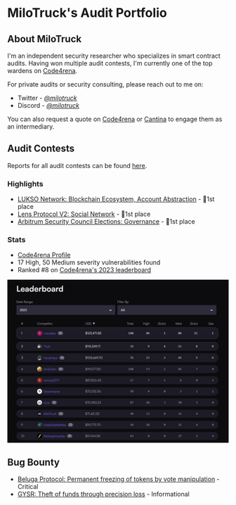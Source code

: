 # MiloTruck's Audit Portfolio

## About MiloTruck

I'm an independent security researcher who specializes in smart contract audits. Having won multiple audit contests, I'm currently one of the top wardens on [Code4rena](https://code4rena.com/).

For private audits or security consulting, please reach out to me on:
- Twitter - [*@milotruck*](https://twitter.com/milotruck) 
- Discord - [*@milotruck*](https://discord.com/users/302259685560680460)

You can also request a quote on [Code4rena](https://code4rena.com/@milotruck) or [Cantina](https://cantina.xyz/u/milotruck) to engage them as an intermediary.

## Audit Contests

Reports for all audit contests can be found [here](/audit-contests.md).

### Highlights

- [LUKSO Network: Blockchain Ecosystem, Account Abstraction](https://code4rena.com/contests/2023-06-lukso) - 🥇1st place
- [Lens Protocol V2: Social Network](https://code4rena.com/contests/2023-07-lens-protocol-v2) - 🥇1st place
- [Arbitrum Security Council Elections: Governance](https://code4rena.com/contests/2023-08-arbitrum-security-council-election-system) - 🥇1st place

### Stats

- [Code4rena Profile](https://code4rena.com/@MiloTruck)
- 17 High, 50 Medium severity vulnerabilities found
- Ranked #8 on [Code4rena's 2023 leaderboard](https://code4rena.com/leaderboard)

<img src="images/c4_leaderboard.jpg" width="900">

## Bug Bounty

- [Beluga Protocol: Permanent freezing of tokens by vote manipulation](/immunefi/beluga-C-01.md) - Critical
- [GYSR: Theft of funds through precision loss](/immunefi/gysr-I-01.md) - Informational
